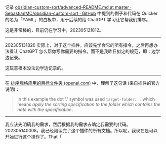 记录 [obsidian-custom-sort/advanced-README.md at master · SebastianMC/obsidian-custom-sort · GitHub](https://github.com/SebastianMC/obsidian-custom-sort/blob/master/advanced-README.md) 中提到的例子和代码在 Quicker 的名为「YAML」的白板中，用于后续的给 ChatGPT 学习让它帮我们排序。

这是非常棒的，目前仍在学习中，202305121812。

---

202305131820 实际上，对于这个插件，应该先学会它的所有指令，之后再想办法看让 ChatGPT 怎么帮你写你需要的指令。而不是我昨日拟定的规范，即：边学边记录。

这玩意根本没法边学边记录的。

---

在 [排序规格应用的目标文件夹 (openai.com)](https://chat.openai.com/c/c4da07d8-a06f-42e9-a960-5e7bb5824c95) 中，理解了这句话 (来自插件的官方说明)：
> In this example the dot '.' symbol was used `target-folder: .` which means _apply the sorting specification to the folder which contains the note with the specification_.

---

我应该先明确我的需求，然后根据我的需求去确定我需要的代码。202305140008，我已经阅读完了这个插件的所有文档。所以呢，我现在是可以开始进行这个操作了。That「